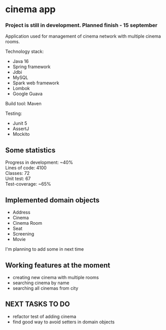 # cinema app
### Project is still in development. Planned finish - 15 september

Application used for management of cinema network with multiple cinema rooms.  

Technology stack:  

- Java 16
- Spring framework
- Jdbi
- MySQL
- Spark web framework
- Lombok
- Google Guava

Build tool: Maven

Testing:

- Junit 5
- AssertJ
- Mockito

## Some statistics

Progress in development: ~40%  
Lines of code: 4100  
Classes: 72  
Unit test: 67  
Test-coverage: ~65% 

## Implemented domain objects

- Address  
- Cinema  
- Cinema Room  
- Seat  
- Screening  
- Movie  

I'm planning to add some in next time


## Working features at the moment

- creating new cinema with multiple rooms
- searching cinema by name
- searching all cinemas from city


## NEXT TASKS TO DO

- refactor test of adding cinema
- find good way to avoid setters in domain objects





